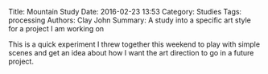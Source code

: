 Title: Mountain Study
Date: 2016-02-23 13:53
Category: Studies
Tags: processing
Authors: Clay John
Summary: A study into a specific art style for a project I am working on

<script src="scripts/processing.min.js"></script>
<center><canvas id="proc-canvas" data-processing-sources="scripts/Mountain_study.pde"></canvas></center>


This is a quick experiment I threw together this weekend to play with simple scenes and get an idea about how I want the art direction to go in a future project.
